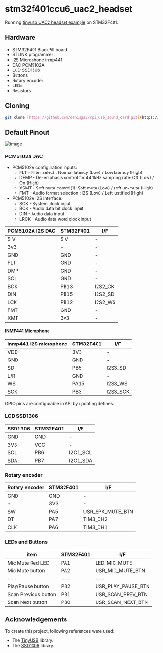 # stm32f401ccu6_uac2_headset
Running [tinyusb UAC2 headset example](https://github.com/hathach/tinyusb/tree/master/examples/device/uac2_headset) on STM32F401.


## Hardware
- STM32F401 BlackPill board
- STLINK programmer
- I2S Microphone inmp441
- DAC PCM5102A
- LCD SSD1306
- Buttons
- Rotary encoder
- LEDs
- Resistors

## Cloning
```sh
git clone [https://github.com/denisgav/rpi_usb_sound_card.git](https://github.com/denisgav/stm32f401ccu6_uac2_headset.git)
```

## Default Pinout
![image](https://github.com/user-attachments/assets/8f8c9067-fe39-4eea-83d6-0db92e201d95)

### PCM5102a DAC

 * PCM5102A configuration inputs:
    * FLT - Filter select : Normal latency (Low) / Low latency (High)
    * DEMP - De-emphasis control for 44.1kHz sampling rate: Off (Low) / On (High)
    * XSMT - Soft mute control(1): Soft mute (Low) / soft un-mute (High)
    * FMT - Audio format selection : I2S (Low) / Left justified (High)
 * PCM5102A I2S interface:
    * SCK - System clock input
    * BCK - Audio data bit clock input
    * DIN - Audio data input
    * LRCK - Audio data word clock input

| PCM5102A I2S DAC | STM32F401 | I/F  |
| --- | --- | --- | 
| 5 V | 5 V | - |
| 3v3 |  -  | - |
| GND | GND | - |
| FLT | GND | - |
| DMP | GND | - |
| SCL | GND | - |
| BCK | PB13  | I2S2_CK |
| DIN | PB15  | I2S2_SD |
| LCK | PB12  | I2S2_WS |
| FMT | GND | - |
| XMT | 3v3 | - |

#### INMP441 Microphone

| inmp441 I2S microphone | STM32F401 | I/F | 
| --- | --- | --- | 
| VDD | 3V3 | - |
| GND | GND | - |
| SD  | PB5 | I2S3_SD |
| L/R | GND | - |
| WS  | PA15 | I2S3_WS |
| SCK | PB3 | I2S3_SCK |

GPIO pins are configurable in API by updating defines.

### LCD SSD1306
| SSD1306 | STM32F401 | I/F | 
| --- | --- | --- |
| GND | GND | - | 
| 3V3 | VCC | - | 
| SCL | PB6 | I2C1_SCL | 
| SDA | PB7 | I2C1_SDA | 

### Rotary encoder
| Rotary encoder | STM32F401 | I/F | 
| --- | --- | --- |
| GND | GND | - | 
| +   | 3V3 | - | 
| SW  | PA5 | USR_SPK_MUTE_BTN | 
| DT  | PA7 | TIM3_CH2 | 
| CLK | PA6 | TIM3_CH1 | 

### LEDs and Buttons
| item | STM32F401 | I/F | 
| --- | --- | --- |
| Mic Mute Red LED | PA1  | LED_MIC_MUTE | 
| Mic Mute button  | PA2  | USR_MIC_MUTE_BTN | 
| --- | --- | --- |
|  Play/Pause button | PB2 | USR_PLAY_PAUSE_BTN |
|  Scan Previous button | PB1 | USR_SCAN_PREV_BTN |
|  Scan Next button | PB0 | USR_SCAN_NEXT_BTN |


## Acknowledgements

To create this project, following references were used:
 * The [TinyUSB](https://github.com/hathach/tinyusb) library.
 * The [SSD1306](https://github.com/afiskon/stm32-ssd1306/tree/master) library.
 
